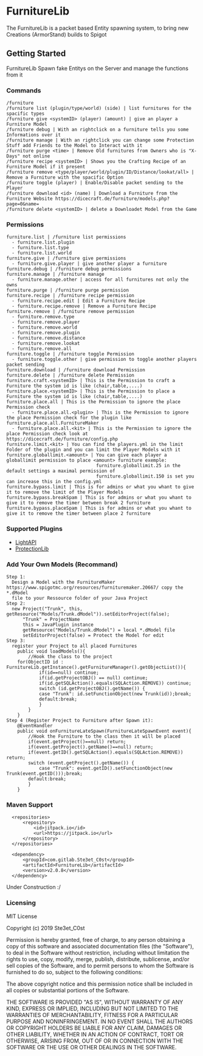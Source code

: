 # FurnitureLib

The FurnitureLib is a packet based Entity spawning system, to bring new Creations (ArmorStand) builds to Spigot

## Getting Started

FurnitureLib Spawn fake Entitys on the Server and manage the functions from it

### Commands

```
/furniture
/furniture list (plugin/type/world) (side) | list furnitures for the spacific types
/furniture give <systemID> (player) (amount) | give an player a Furniture Model
/furniture debug | With an rightclick on a furniture tells you some Informations over it
/furniture manage | With an rightclick you can change some Protection Stuff add Friends to the Model to Interact with it
/furniture purge <time> | Remove Old furnitures from Owners who is "X-Days" not online
/furniture recipe <systemID> | Shows you the Crafting Recipe of an Furniture Model if it present
/furniture remove <type/player/world/plugin/ID/Distance/lookat/all> | Remove a Furniture with the spacific Option
/furniture toggle (player) | Enable/Disable packet sending to the Player
/furniture download <id> (name) | Download a Furniture from the Furniture Website https://dicecraft.de/furniture/models.php?page=0&name=
/furniture delete <systemID> | delete a Downloadet Model from the Game 
```

### Permissions

```
furniture.list | /furniture list permissions
  - furniture.list.plugin
  - furniture.list.type
  - furniture.list.world
furniture.give | /furniture give permissions
  - furniture.give.player | give another player a furniture
furniture.debug | /furniture debug permissions
furniture.manage | /furniture manage
  - furniture.manage.other | access for all furnitures not only the owns
furniture.purge | /furniture purge permission
furniture.recipe | /furniture recipe permission
  - furniture.recipe.edit | Edit a Furniture Recipe
  - furniture.recipe.remove | Remove a Furniture Recipe
furniture.remove | /furniture remove permission
  - furniture.remove.type
  - furniture.remove.player
  - furniture.remove.world
  - furniture.remove.plugin
  - furniture.remove.distance
  - furniture.remove.lookat
  - furniture.remove.all
furniture.toggle | /furniture toggle Permission
  - furniture.toggle.other | give permission to toggle another players packet sending
furniture.download | /furniture download Permission
furniture.delete | /furniture delete Permission
furniture.craft.<systemID> | This is the Permission to craft a Furniture the system id is like (chair,table,....)
furniture.place.<systemID> | This is the Permission to place a Furniture the system id is like (chair,table,....)
furniture.place.all | This is the Permission to ignore the place Permission check
  - furniture.place.all.<plugin> | This is the Permission to ignore the place Permission check for the plugin like furniture.place.all.FurnitureMaker
  - furniture.place.all.<kit> | This is the Permission to ignore the place Permission check look at https://dicecraft.de/furniture/config.php
furniture.limit.<kit> | You can find the players.yml in the limit Folder of the plugin and you can limit the Player Models with it
furniture.globallimit.<amount> | You can give each player a globallimit permission to place <amount> furniture exemple: 
                                 furniture.globallimit.25 in the default settings a maximal permission of 
                                 furniture.globallimit.150 is set you can increase this in the config.yml
furniture.bypass.limit | This is for admins or what you whant to give it to remove the limit of the Player Models
furniture.bypass.breakSpam | This is for admins or what you whant to give it to remove the timer between break 2 furniture
furniture.bypass.placeSpam | This is for admins or what you whant to give it to remove the timer between place 2 furniture
```

### Supported Plugins

* [LightAPI](https://www.spigotmc.org/resources/lightapi.4510/)
* [ProtectionLib](https://dicecraft.de/furniture/download.php?plugin=ProtectionLib&build=DevBuild&version=Spigot%201.13.x%20-%201.14.x)

### Add Your Own Models (Recommand)

```
Step 1: 
  Design a Model with the FurnitureMaker https://www.spigotmc.org/resources/furnituremaker.20667/ copy the *.dModel
  file to your Ressource folder of your Java Project
Step 2:
  new Project("Trunk", this, getResource("Models/Trunk.dModel")).setEditorProject(false);
      "Trunk" = ProjectName
      this = JavaPlugin instance
      getResource("Models/Trunk.dModel") = local *.dModel file
      setEditorProject(false) = Protect the Model for edit
Step 3:
  register your Project to all placed Furnitures
  	public void loadModels(){
		//Hook the class to the project
	for(ObjectID id : FurnitureLib.getInstance().getFurnitureManager().getObjectList()){
			if(id==null) continue;
			if(id.getProjectOBJ() == null) continue;
			if(id.getSQLAction().equals(SQLAction.REMOVE)) continue;
			switch (id.getProjectOBJ().getName()) {
			case "Trunk": id.setFunctionObject(new Trunk(id));break;
			default:break;
			}
		}
	}
Step 4 (Register Project to Furniture after Spawn it):
	@EventHandler
	public void onFurnitureLateSpawn(FurnitureLateSpawnEvent event){
		//Hook the Furniture to the class then it will be placed
		if(event.getProject()==null) return;
		if(event.getProject().getName()==null) return;
		if(event.getID().getSQLAction().equals(SQLAction.REMOVE)) return;
		switch (event.getProject().getName()) {
			case "Trunk": event.getID().setFunctionObject(new Trunk(event.getID()));break;
		default:break;
		}
	}  
```

### Maven Support

```
  <repositories>
      <repository>
          <id>jitpack.io</id>
          <url>https://jitpack.io</url>
      </repository>
  </repositories>
```

```
  <dependency>
      <groupId>com.gitlab.Ste3et_C0st</groupId>
      <artifactId>FurnitureLib</artifactId>
      <version>v2.0.8</version>
  </dependency>
```

Under Construction :/

### Licensing

MIT License

Copyright (c) 2019 Ste3et_C0st

Permission is hereby granted, free of charge, to any person obtaining a copy
of this software and associated documentation files (the "Software"), to deal
in the Software without restriction, including without limitation the rights
to use, copy, modify, merge, publish, distribute, sublicense, and/or sell
copies of the Software, and to permit persons to whom the Software is
furnished to do so, subject to the following conditions:

The above copyright notice and this permission notice shall be included in all
copies or substantial portions of the Software.

THE SOFTWARE IS PROVIDED "AS IS", WITHOUT WARRANTY OF ANY KIND, EXPRESS OR
IMPLIED, INCLUDING BUT NOT LIMITED TO THE WARRANTIES OF MERCHANTABILITY,
FITNESS FOR A PARTICULAR PURPOSE AND NONINFRINGEMENT. IN NO EVENT SHALL THE
AUTHORS OR COPYRIGHT HOLDERS BE LIABLE FOR ANY CLAIM, DAMAGES OR OTHER
LIABILITY, WHETHER IN AN ACTION OF CONTRACT, TORT OR OTHERWISE, ARISING FROM,
OUT OF OR IN CONNECTION WITH THE SOFTWARE OR THE USE OR OTHER DEALINGS IN THE
SOFTWARE.